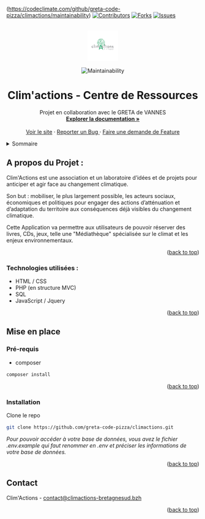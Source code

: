 <div id="top"></div>

(https://codeclimate.com/github/greta-code-pizza/climactions/maintainability)
[![Contributors][contributors-shield]][contributors-shield]
[![Forks][forks-shield]][forks-url]
[![Issues][issues-shield]][issues-url]

<br />
<div align="center">
  <a href="https://github.com/greta-code-pizza/climactions">
    <img src="Public/img/logo_clim_action.png" alt="Logo Clim'Actions" width="80" height="80">
  </a>
  
  ![Maintainability](https://api.codeclimate.com/v1/badges/4cfd4ca8942abdb551bc/maintainability)

  <h1 align="center">Clim'actions - Centre de Ressources</h3>

  <p align="center">
    Projet en collaboration avec le GRETA de VANNES
    <br />
    <a href="<!-- Mettre le lien -->"><strong>Explorer la documentation »</strong></a>
    <br />
    <br />
    <a href="<!-- Mettre le lien -->">Voir le site</a>
    ·
    <a href="https://github.com/greta-code-pizza/climactions/issues">Reporter un Bug </a>
    ·
    <a href="https://github.com/greta-code-pizza/climactions/issues">Faire une demande de Feature</a>
  </p>
</div>

<details>
  <summary>Sommaire</summary>
  <ol>
    <li>
      <a href="#a-propos-projet">A propos du Projet</a>
      <ul>
        <li><a href="#techno-utilisees">Technologies utilisées</a></li>
      </ul>
    </li>
    <li>
      <a href="#mise-en-place">Mise en place</a>
      <ul>
        <li><a href="#pre-requis">Pré-requis</a></li>
        <li><a href="#installation">Installation</a></li>
      </ul>
    </li>
    <li><a href="#usage">Usage</a></li>
    <li><a href="#contact">Contact</a></li>
  </ol>
</details>

## A propos du Projet :

Clim'Actions est une association et un laboratoire d’idées et de projets pour anticiper et agir face au changement climatique.

Son but : mobiliser, le plus largement possible, les acteurs sociaux, économiques et politiques pour engager des actions d’atténuation et d’adaptation du territoire aux conséquences déjà visibles du changement climatique.

Cette Application va permettre aux utilisateurs de pouvoir réserver des livres, CDs, jeux, telle une "Médiathèque" spécialisée sur le climat et les enjeux environnementaux.

<p align="right">(<a href="#top">back to top</a>)</p>

### Technologies utilisées :

- HTML / CSS
- PHP (en structure MVC)
- SQL
- JavaScript / Jquery

<p align="right">(<a href="#top">back to top</a>)</p>

## Mise en place

### Pré-requis

* composer

```sh
composer install
```

<p align="right">(<a href="#top">back to top</a>)</p>

### Installation

Clone le repo

```sh
git clone https://github.com/greta-code-pizza/climactions.git
```

_Pour pouvoir accéder à votre base de données, vous avez le fichier .env.example qui faut renommer en .env et préciser les informations de votre base de données._

<p align="right">(<a href="#top">back to top</a>)</p>

## Contact

Clim'Actions - contact@climactions-bretagnesud.bzh

<p align="right">(<a href="#top">back to top</a>)</p>

[contributors-shield]: https://img.shields.io/github/contributors/greta-code-pizza/climactions.svg?style=for-the-badge
[contributors-url]: https://github.com/greta-code-pizza/climactions/graphs/contributors
[forks-shield]: https://img.shields.io/github/forks/greta-code-pizza/climactions.svg?style=for-the-badge
[forks-url]: https://github.com/greta-code-pizza/climactions/network/members
[issues-shield]: https://img.shields.io/github/issues/greta-code-pizza/climactions.svg?style=for-the-badge
[issues-url]: https://github.com/greta-code-pizza/climactions/issues
